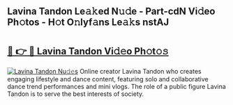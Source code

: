 ## Lavina Tandon Le𝚊𝚔ed N𝚞𝚍e - Part-cdN Vi𝚍eo Ph𝚘tos - H𝚘t O𝚗lyf𝚊ns Le𝚊𝚔s nstAJ

# <h2><a href="http://hf5b7nz.feru.top/?c=Lavina+Tandon">🔗 👉 🔴 Lavina Tandon Vi𝚍𝚎o Ph𝚘t𝚘𝚜</a></h2>

[![Lavina Tandon Nu𝚍𝚎s](https://i.imgur.com/0TWrTi3.gif)](http://hf5b7nz.feru.top/?c=Lavina+Tandon)
Online creator Lavina Tandon who creates engaging lifestyle and dance content, featuring solo and collaborative dance trend performances and mini vlogs. The role of a public figure Lavina Tandon is to serve the best interests of society. 

